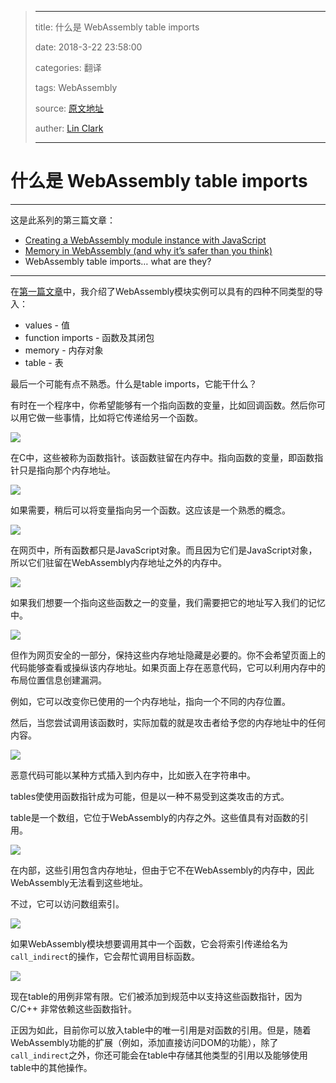 > ---
>
> title: 什么是 WebAssembly table imports
>
> date: 2018-3-22 23:58:00
>
> categories: 翻译
>
> tags: WebAssembly
>
> source: [原文地址](https://hacks.mozilla.org/2017/07/memory-in-webassembly-and-why-its-safer-than-you-think/)
>
> auther: [Lin Clark](http://code-cartoons.com/)
>
> ---

# 什么是 WebAssembly table imports

---

这是此系列的第三篇文章：

- [Creating a WebAssembly module instance with JavaScript](https://hacks.mozilla.org/2017/07/creating-a-webassembly-module-instance-with-javascript/)
- [Memory in WebAssembly (and why it’s safer than you think)](https://hacks.mozilla.org/2017/07/memory-in-webassembly-and-why-its-safer-than-you-think/)
- WebAssembly table imports… what are they?

---

在[第一篇文章](https://hacks.mozilla.org/2017/07/creating-a-webassembly-module-instance-with-javascript/)中，我介绍了WebAssembly模块实例可以具有的四种不同类型的导入：

- values - 值
- function imports - 函数及其闭包
- memory - 内存对象
- table - 表

最后一个可能有点不熟悉。什么是table imports，它能干什么？

有时在一个程序中，你希望能够有一个指向函数的变量，比如回调函数。然后你可以用它做一些事情，比如将它传递给另一个函数。

![](https://hacks.mozilla.org/files/2017/07/03-01-768x161.png)

在C中，这些被称为函数指针。该函数驻留在内存中。指向函数的变量，即函数指针只是指向那个内存地址。

![](https://hacks.mozilla.org/files/2017/07/03-02-768x484.png)

如果需要，稍后可以将变量指向另一个函数。这应该是一个熟悉的概念。

![](https://hacks.mozilla.org/files/2017/07/03-03-768x482.png)

在网页中，所有函数都只是JavaScript对象。而且因为它们是JavaScript对象，所以它们驻留在WebAssembly内存地址之外的内存中。

![](https://hacks.mozilla.org/files/2017/07/03-04-768x176.png)

如果我们想要一个指向这些函数之一的变量，我们需要把它的地址写入我们的记忆中。

![](https://hacks.mozilla.org/files/2017/07/03-05-768x245.png)

但作为网页安全的一部分，保持这些内存地址隐藏是必要的。你不会希望页面上的代码能够查看或操纵该内存地址。如果页面上存在恶意代码，它可以利用内存中的布局位置信息创建漏洞。

例如，它可以改变你已使用的一个内存地址，指向一个不同的内存位置。

然后，当您尝试调用该函数时，实际加载的就是攻击者给予您的内存地址中的任何内容。

![](https://hacks.mozilla.org/files/2017/07/03-06-768x497.png)

恶意代码可能以某种方式插入到内存中，比如嵌入在字符串中。

tables使使用函数指针成为可能，但是以一种不易受到这类攻击的方式。

table是一个数组，它位于WebAssembly的内存之外。这些值具有对函数的引用。

![](https://hacks.mozilla.org/files/2017/07/03-07-768x217.png)

在内部，这些引用包含内存地址，但由于它不在WebAssembly的内存中，因此WebAssembly无法看到这些地址。

不过，它可以访问数组索引。

![](https://hacks.mozilla.org/files/2017/07/03-08-768x172.png)

如果WebAssembly模块想要调用其中一个函数，它会将索引传递给名为`call_indirect`的操作，它会帮忙调用目标函数。

![](https://hacks.mozilla.org/files/2017/07/03-09-768x309.png)

现在table的用例非常有限。它们被添加到规范中以支持这些函数指针，因为 C/C++ 非常依赖这些函数指针。

正因为如此，目前你可以放入table中的唯一引用是对函数的引用。但是，随着WebAssembly功能的扩展（例如，添加直接访问DOM的功能），除了`call_indirect`之外，你还可能会在table中存储其他类型的引用以及能够使用table中的其他操作。
